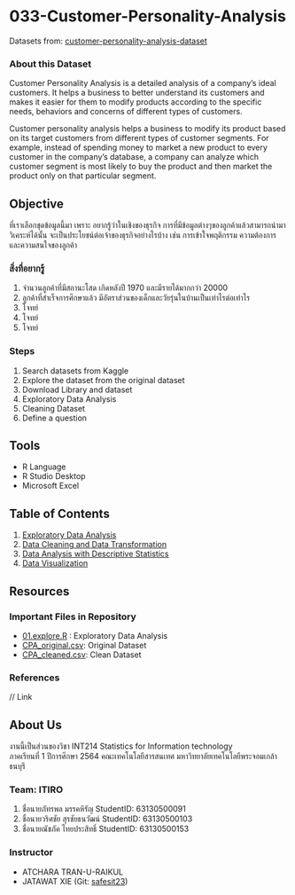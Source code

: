 # 033-Customer-Personality-Analysis
Datasets from: [customer-personality-analysis-dataset](https://www.kaggle.com/imakash3011/customer-personality-analysis)

### About this Dataset
Customer Personality Analysis is a detailed analysis of a company’s ideal customers. It helps a business to better understand its customers and makes it easier for them to modify products according to the specific needs, behaviors and concerns of different types of customers.

Customer personality analysis helps a business to modify its product based on its target customers from different types of customer segments. For example, instead of spending money to market a new product to every customer in the company’s database, a company can analyze which customer segment is most likely to buy the product and then market the product only on that particular segment.

## Objective
ที่เราเลือกชุดข้อมูลนี้มา เพราะ อยากรู้ว่าในเชิงของธุรกิจ การที่มีข้อมูลต่างๆของลูกค้าแล้วสามารถนำมาวิเคระห์ได้นั้น จะเป็นประโยชน์ต่อเจ้าของธุรกิจอย่างไรบ้าง เช่น การเข้าใจพฤติกรรม ความต้องการ และความสนใจของลูกค้า

### สิ่งที่อยากรู้
1. จำนวนลูกค้าที่มีสถานะโสด เกิดหลังปี 1970 และมีรายได้มากกว่า 20000 
1. ลูกค้าที่สำเร็จการศึกษาแล้ว มีอัตราส่วนของเด็กและวัยรุ่นในบ้านเป็นเท่าไรต่อเท่าไร
1. โจทย์
1. โจทย์
1. โจทย์

### Steps
1. Search datasets from Kaggle
1. Explore the dataset from the original dataset
1. Download Library and dataset
1. Exploratory Data Analysis
1. Cleaning Dataset
1. Define a question

## Tools

* R Language
* R Studio Desktop
* Microsoft Excel


## Table of Contents

1. [Exploratory Data Analysis](https://github.com/sit-2021-int214/033-Customer-Personality-Analysis/blob/main/midterm_assignment/README.md)
2. [Data Cleaning and Data Transformation](https://github.com/sit-2021-int214/033-Customer-Personality-Analysis/blob/main/midterm_assignment/Data%20Cleaning%20and%20Data%20Transformation.md)
3. [Data Analysis with Descriptive Statistics](https://github.com/sit-2021-int214/033-Customer-Personality-Analysis/blob/main/midterm_assignment/01_explore.md)
4. [Data Visualization]()

## Resources

### Important Files in Repository

- [01.explore.R](https://github.com/sit-2021-int214/033-Customer-Personality-Analysis/blob/main/midterm_assignment/01_explore.md) : Exploratory Data Analysis
- [CPA_original.csv](https://github.com/sit-2021-int214/033-Customer-Personality-Analysis/blob/main/midterm_assignment/CPA_original.csv): Original Dataset
- [CPA_cleaned.csv](https://github.com/sit-2021-int214/033-Customer-Personality-Analysis/blob/main/midterm_assignment/CPA_cleaned.csv): Clean Dataset

### References

// Link


## About Us
งานนี้เป็นส่วนของวิชา INT214 Statistics for Information technology <br/> ภาคเรียนที่ 1 ปีการศึกษา 2564 คณะเทคโนโลยีสารสนเทศ มหาวิทยาลัยเทคโนโลยีพระจอมเกล้าธนบุรี
### Team: ITIRO
1. ชื่อนายภัทรพล มรรคหิรัญ      StudentID: 63130500091
2. ชื่อนายวริศชัย  สุรชัยธนวัฒน์   StudentID: 63130500103
3. ชื่อนายณัชภัค ไทยประสิทธิ์     StudentID: 63130500153


### Instructor
- ATCHARA TRAN-U-RAIKUL
- JATAWAT XIE (Git: [safesit23](https://github.com/safesit23))



